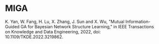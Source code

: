 # MIGA
K. Yan, W. Fang, H. Lu, X. Zhang, J. Sun and X. Wu, "Mutual Information-Guided GA for Bayesian Network Structure Learning," in IEEE Transactions on Knowledge and Data Engineering, 2022, doi: 10.1109/TKDE.2022.3219862.
